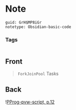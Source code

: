 # Note
```
guid: GrH$MP8iGr
notetype: Obsidian-basic-code
```

### Tags
```
```

## Front
<blockquote>
  <p><code>ForkJoinPool</code> Tasks</p>
</blockquote>

## Back
<p>!<a href="obsidian://open?vault=vault&file=PProg-pvw-script.pdf%23page%3D13%26rect%3D62%2C73%2C537%2C231.md">PProg-pvw-script, p.12</a></p>
